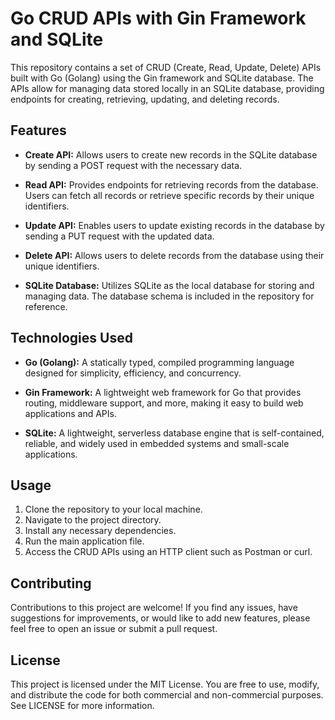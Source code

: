 # Go CRUD APIs with Gin Framework and SQLite

This repository contains a set of CRUD (Create, Read, Update, Delete) APIs built with Go (Golang) using the Gin framework and SQLite database. The APIs allow for managing data stored locally in an SQLite database, providing endpoints for creating, retrieving, updating, and deleting records.

## Features

-   **Create API:** Allows users to create new records in the SQLite database by sending a POST request with the necessary data.
    
-   **Read API:** Provides endpoints for retrieving records from the database. Users can fetch all records or retrieve specific records by their unique identifiers.
    
-   **Update API:** Enables users to update existing records in the database by sending a PUT request with the updated data.
    
-   **Delete API:** Allows users to delete records from the database using their unique identifiers.
    
-   **SQLite Database:** Utilizes SQLite as the local database for storing and managing data. The database schema is included in the repository for reference.
    

## Technologies Used

-   **Go (Golang):** A statically typed, compiled programming language designed for simplicity, efficiency, and concurrency.
    
-   **Gin Framework:** A lightweight web framework for Go that provides routing, middleware support, and more, making it easy to build web applications and APIs.
    
-   **SQLite:** A lightweight, serverless database engine that is self-contained, reliable, and widely used in embedded systems and small-scale applications.
    

## Usage

1.  Clone the repository to your local machine.
2.  Navigate to the project directory.
3.  Install any necessary dependencies.
4.  Run the main application file.
5.  Access the CRUD APIs using an HTTP client such as Postman or curl.

## Contributing

Contributions to this project are welcome! If you find any issues, have suggestions for improvements, or would like to add new features, please feel free to open an issue or submit a pull request.

## License

This project is licensed under the MIT License. You are free to use, modify, and distribute the code for both commercial and non-commercial purposes. See LICENSE for more information.
